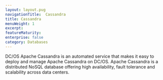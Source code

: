 ```yaml
---
layout: layout.pug
navigationTitle:  Cassandra
title: Cassandra
menuWeight: 1
excerpt:
featureMaturity:
enterprise: false
category: Databases
---
```


DC/OS Apache Cassandra is an automated service that makes it easy to deploy and manage Apache Cassandra on DC/OS. Apache Cassandra is a distributed NoSQL database offering high availability, fault tolerance and scalability across data centers.

